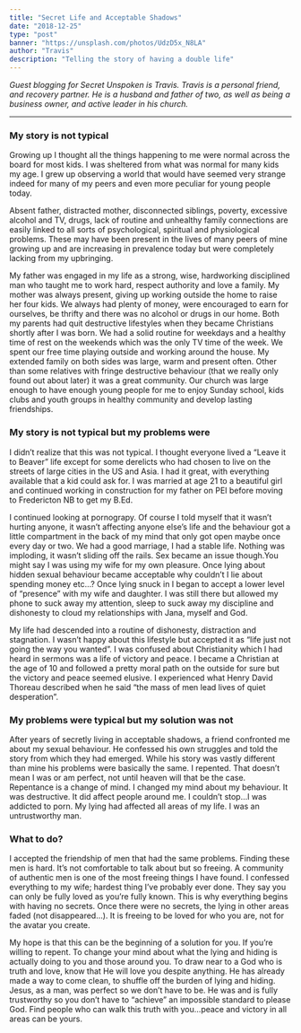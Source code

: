 ```yaml
---
title: "Secret Life and Acceptable Shadows"
date: "2018-12-25"
type: "post"
banner: "https://unsplash.com/photos/UdzD5x_N8LA"
author: "Travis"
description: "Telling the story of having a double life"
---
```


_Guest blogging for Secret Unspoken is Travis. Travis is a personal friend, and recovery partner. He is a husband and father of two, as well as being a business owner, and active leader in his church._

---

### My story is not typical

Growing up I thought all the things happening to me were normal across the board for most kids.  I was sheltered from what was normal for many kids my age.  I grew up observing a world that would have seemed very strange indeed for many of my peers and even more peculiar for young people today. 

Absent father, distracted mother, disconnected siblings, poverty, excessive alcohol and TV, drugs, lack of routine and unhealthy family connections are easily linked to all sorts of psychological, spiritual and physiological problems.  These may have been present in the lives of many peers of mine growing up and are increasing in prevalence today but were completely lacking from my upbringing.

My father was engaged in my life as a strong, wise, hardworking disciplined man who taught me to work hard, respect authority and love a family.  My mother was always present, giving up working outside the home to raise her four kids.  We always had plenty of money, were encouraged to earn for ourselves, be thrifty and there was no alcohol or drugs in our home.  Both my parents had quit destructive lifestyles when they became Christians shortly after I was born.  We had a solid routine for weekdays and a healthy time of rest on the weekends which was the only TV time of the week. We spent our free time playing outside and working around the house.  My extended family on both sides was large, warm and present often.  Other than some relatives with fringe destructive behaviour (that we really only found out about later) it was a great community.  Our church was large enough to have enough young people for me to enjoy Sunday school, kids clubs and youth groups in healthy community and develop lasting friendships.

### My story is not typical but my problems were

I didn’t realize that this was not typical.  I thought everyone lived a “Leave it to Beaver” life except for some derelicts who had chosen to live on the streets of large cities in the US and Asia.  I had it great, with everything available that a kid could ask for.   I was married at age 21 to a beautiful girl and continued working in construction for my father on PEI before moving to Fredericton NB to get my B.Ed.

I continued looking at pornograpy.  Of course I told myself that it wasn’t hurting anyone, it wasn’t affecting anyone else’s life and the behaviour got a little compartment in the back of my mind that only got open maybe once every day or two.  We had a good marriage, I had a stable life.  Nothing was imploding, it wasn’t sliding off the rails.  Sex became an issue though.You might say I was using my wife for my own pleasure. Once lying about hidden sexual behaviour became acceptable why couldn’t I lie about spending money etc…? Once lying snuck in I began to accept a lower level of “presence” with my wife and daughter.  I was still there but allowed my phone to suck away my attention, sleep to suck away my discipline and dishonesty to cloud my relationships with Jana, myself and God.

My life had descended into a routine of dishonesty, distraction and stagnation.  I wasn’t happy about this lifestyle but accepted it as “life just not going the way you wanted”.  I was confused about Christianity which I had heard in sermons was a life of victory and peace.  I became a Christian at the age of 10 and followed a pretty moral path on the outside for sure but the victory and peace seemed elusive.  I experienced what Henry David Thoreau described when he said 
“the mass of men lead lives of quiet desperation”.

### My problems were typical but my solution was not

After years of secretly living in acceptable shadows, a friend confronted me about my sexual behaviour.  He confessed his own struggles and told the story from which they had emerged.  While his story was vastly different than mine his problems were basically the same.  I repented.  That doesn’t mean I was or am perfect, not until heaven will that be the case.  Repentance is a change of mind.  I changed my mind about my behaviour.  It was destructive. It did affect people around me.  I couldn’t stop…I was addicted to porn. My lying had affected all areas of my life. I was an untrustworthy man.

### What to do?

I accepted the friendship of men that had the same problems.  Finding these men is hard.  It’s not comfortable to talk about but so freeing.  A community of authentic men is one of the most freeing things I have found.  I confessed everything to my wife; hardest thing I’ve probably ever done.  They say you can only be fully loved as you’re fully known.  This is why everything begins with having no secrets.  Once there were no secrets, the lying in other areas faded (not disappeared…).  It is freeing to be loved for who you are, not for the avatar you create. 

My hope is that this can be the beginning of a solution for you.  If you’re willing to repent. To change your mind about what the lying and hiding is actually doing to you and those around you.  To draw near to a God who is truth and love, know that He will love you despite anything.  He has already made a way to come clean, to shuffle off the burden of lying and hiding.  Jesus, as a man, was perfect so we don’t have to be.  He was and is fully trustworthy so you don’t have to “achieve” an impossible standard to please God.  Find people who can walk this truth with you…peace and victory in all areas can be yours.

